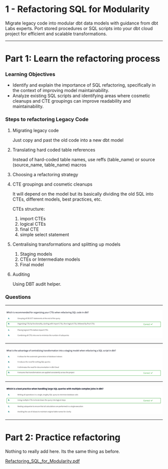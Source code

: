 # 1 - Refactoring SQL for Modularity

Migrate legacy code into modular dbt data models with guidance from dbt Labs experts. Port stored procedures or SQL scripts into your dbt cloud project for efficient and scalable transformations.

---

# Part 1: Learn the refactoring process

### Learning Objectives

- Identify and explain the importance of SQL refactoring, specifically in the context of improving model maintainability.
- Analyze existing SQL scripts and identifying areas where cosmetic cleanups and CTE groupings can improve readability and maintainability.

### Steps to refactoring Legacy Code

1. Migrating legacy code
    
    Just copy and past the old code into a new dbt model
    
2. Translating hard coded table references
    
    Instead of hard-coded table names, use reffs (table_name) or source (source_name, table_name) macros
    
3. Choosing a refactoring strategy
4. CTE groupings and cosmetic cleanups
    
    It will depend on the model but its basically dividing the old SQL into CTEs, different models, best practices, etc.
    
    CTEs structure: 
    
    1. import CTEs
    2. logical CTEs
    3. final CTE
    4. simple select statement
5. Centralising transformations and splitting up models
    1. Staging models
    2. CTEs or Intermediate models
    3. Final model
6. Auditing
    
    Using DBT audit helper. 
    

### Questions

---

![image.png](images/images_1/image.png)

---

![image.png](images/images_1/image%201.png)

---

![image.png](images/images_1/image%202.png)

---

# Part 2: Practice refactoring

Nothing to really add here. Its the same thing as before.

[Refactoring_SQL_for_Modularity.pdf](images/images_1/Refactoring_SQL_for_Modularity.pdf)
